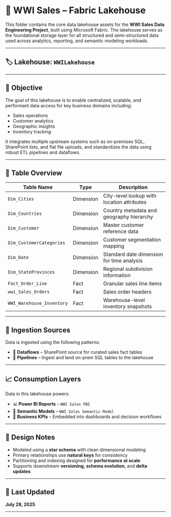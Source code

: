 # 📘 WWI Sales – Fabric Lakehouse

This folder contains the core data lakehouse assets for the **WWI Sales Data Engineering Project**, built using Microsoft Fabric. The lakehouse serves as the foundational storage layer for all structured and semi-structured data used across analytics, reporting, and semantic modeling workloads.

---

## 🏷️ Lakehouse: `WWILakehouse`

---

## 🎯 Objective

The goal of this lakehouse is to enable centralized, scalable, and performant data access for key business domains including:

- Sales operations
- Customer analytics
- Geographic insights
- Inventory tracking

It integrates multiple upstream systems such as on-premises SQL, SharePoint lists, and flat file uploads, and standardizes the data using robust ETL pipelines and dataflows.

---

## 🧩 Table Overview

| Table Name                | Type       | Description                                 |
|---------------------------|------------|---------------------------------------------|
| `Dim_Cities`              | Dimension  | City-level lookup with location attributes  |
| `Dim_Countries`           | Dimension  | Country metadata and geography hierarchy    |
| `Dim_Customer`            | Dimension  | Master customer reference data              |
| `Dim_CustomerCategories`  | Dimension  | Customer segmentation mapping               |
| `Dim_Date`                | Dimension  | Standard date dimension for time analysis   |
| `Dim_StateProvinces`      | Dimension  | Regional subdivision information            |
| `Fact_Order_Line`         | Fact       | Granular sales line items                   |
| `wwi_Sales_Orders`        | Fact       | Sales order headers                         |
| `WWI_Warehouse_Inventory` | Fact       | Warehouse-level inventory snapshots         |

---

## 🔁 Ingestion Sources

Data is ingested using the following patterns:

- 🧩 **Dataflows** – SharePoint source for curated sales fact tables  
- 🔗 **Pipelines** – Ingest and land on-prem SQL tables to the lakehouse

---

## 📈 Consumption Layers

Data in this lakehouse powers:

- 📊 **Power BI Reports** – `WWI Sales PBI`
- 📐 **Semantic Models** – `WWI Sales Semantic Model`  
- 🧠 **Business KPIs** – Embedded into dashboards and decision workflows

---

## 🧱 Design Notes

- Modeled using a **star schema** with clean dimensional modeling
- Primary relationships use **natural keys** for consistency
- Partitioning and indexing designed for **performance at scale**
- Supports downstream **versioning, schema evolution**, and **delta updates**

---

## 📅 Last Updated

**July 28, 2025**

---
